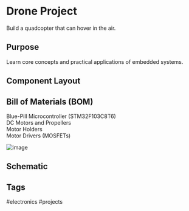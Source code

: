 # Drone Project

Build a quadcopter that can hover in the air.  

## Purpose
Learn core concepts and practical applications of embedded systems.  

## Component Layout

## Bill of Materials (BOM)
Blue-Pill Microcontroller (STM32F103C8T6)  
DC Motors and Propellers  
Motor Holders  
Motor Drivers (MOSFETs)  

![image](https://s3.us-west-1.amazonaws.com/zettelimages/Fri_Jun_16_08:14:30_PM_PDT_2023.png)

## Schematic

## Tags
#electronics #projects
